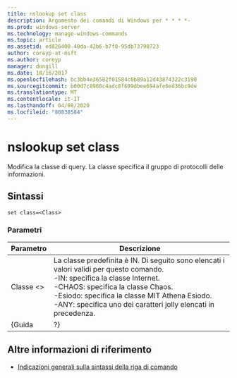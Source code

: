 ```yaml
---
title: nslookup set class
description: Argomento dei comandi di Windows per * * * *-
ms.prod: windows-server
ms.technology: manage-windows-commands
ms.topic: article
ms.assetid: ed826400-40da-42b6-b7f0-95db73790723
author: coreyp-at-msft
ms.author: coreyp
manager: dongill
ms.date: 10/16/2017
ms.openlocfilehash: bc3bb4e36582f01584c0b89a12d43874322c3190
ms.sourcegitcommit: b00d7c8968c4adc8f699dbee694afe6ed36bc9de
ms.translationtype: MT
ms.contentlocale: it-IT
ms.lasthandoff: 04/08/2020
ms.locfileid: "80838584"
---
```

# <a name="nslookup-set-class"></a>nslookup set class



Modifica la classe di query. La classe specifica il gruppo di protocolli delle informazioni.

## <a name="syntax"></a>Sintassi

```
set class=<Class>
```

### <a name="parameters"></a>Parametri

| Parametro |                                                                                                                                    Descrizione                                                                                                                                    |
|-----------|-----------------------------------------------------------------------------------------------------------------------------------------------------------------------------------------------------------------------------------------------------------------------------------|
| Classe \<>  | La classe predefinita è IN. Di seguito sono elencati i valori validi per questo comando.</br>-IN: specifica la classe Internet.</br>-CHAOS: specifica la classe Chaos.</br>-Esiodo: specifica la classe MIT Athena Esiodo.</br>-ANY: specifica uno dei caratteri jolly elencati in precedenza. |
|   {Guida   |                                                                                                                                        ?}                                                                                                                                         |

## <a name="additional-references"></a>Altre informazioni di riferimento

- [Indicazioni generali sulla sintassi della riga di comando](command-line-syntax-key.md)